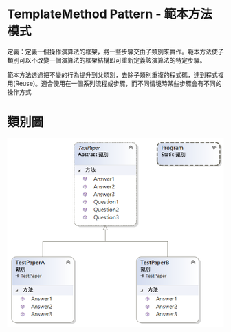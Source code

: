 # TemplateMethod Pattern - 範本方法模式

定義：定義一個操作演算法的框架，將一些步驟交由子類別來實作。範本方法使子類別可以不改變一個演算法的框架結構即可重新定義該演算法的特定步驟。

範本方法透過把不變的行為提升到父類別，去除子類別重複的程式碼，達到程式複用(Reuse)。適合使用在一個系列流程或步驟，而不同情境時某些步驟會有不同的操作方式

# 類別圖

![範本方法模式](https://github.com/BryanYu/DesignPatternPractice/blob/master/TemplateMethod/ClassDiagram1.png)



